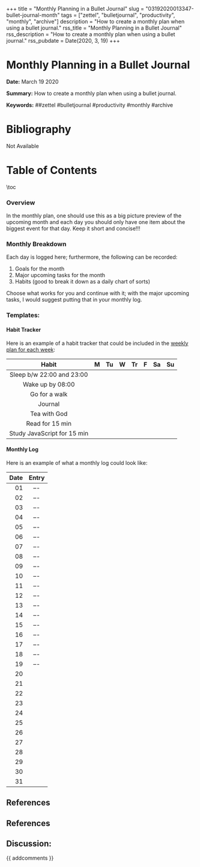 +++
title = "Monthly Planning in a Bullet Journal"
slug = "03192020013347-bullet-journal-month"
tags = ["zettel", "bulletjournal", "productivity", "monthly", "archive"]
description = "How to create a monthly plan when using a bullet journal."
rss_title = "Monthly Planning in a Bullet Journal"
rss_description = "How to create a monthly plan when using a bullet journal."
rss_pubdate = Date(2020, 3, 19)
+++



Monthly Planning in a Bullet Journal
=========

**Date:** March 19 2020

**Summary:** How to create a monthly plan when using a bullet journal.

**Keywords:** ##zettel #bulletjournal #productivity #monthly  #archive

Bibliography
==========

Not Available

Table of Contents
=========

\toc

### Overview

In the monthly plan, one should use this as a big picture preview of the upcoming month and each day you should only have one item about the biggest event for that day. Keep it short and concise!!!

### Monthly Breakdown

Each day is logged here; furthermore, the following can be recorded:

1. Goals for the month
2. Major upcoming tasks for the month
3. Habits (good to break it down as a daily chart of sorts)

Choose what works for you and continue with it; with the major upcoming tasks, I would suggest putting that in your monthly log.

### Templates:

#### Habit Tracker

Here is an example of a habit tracker that could be included in the [weekly plan for each week](/03192020035337-bullet-journal-weekly.md):

|            Habit            |  M  | Tu  |  W  | Tr  |  F  | Sa  | Su  |
|:---------------------------:|:---:|:---:|:---:|:---:|:---:|:---:|:---:|
|  Sleep b/w 22:00 and 23:00  |     |     |     |     |     |     |     |
|      Wake up by 08:00       |     |     |     |     |     |     |     |
|        Go for a walk        |     |     |     |     |     |     |     |
|           Journal           |     |     |     |     |     |     |     |
|        Tea with God         |     |     |     |     |     |     |     |
|       Read for 15 min       |     |     |     |     |     |     |     |
| Study JavaScript for 15 min |     |     |     |     |     |     |     |

#### Monthly Log

Here is an example of what a monthly log could look like:

| Date | Entry |
| ----:|:-----:|
|   01 |  –-   |
|   02 |  –-   |
|   03 |  –-   |
|   04 |  –-   |
|   05 |  –-   |
|   06 |  –-   |
|   07 |  –-   |
|   08 |  –-   |
|   09 |  –-   |
|   10 |  –-   |
|   11 |  –-   |
|   12 |  –-   |
|   13 |  –-   |
|   14 |  –-   |
|   15 |  –-   |
|   16 |  –-   |
|   17 |  –-   |
|   18 |  –-   |
|   19 |  –-   |
|   20 |       |
|   21 |       |
|   22 |       |
|   23 |       |
|   24 |       |
|   25 |       |
|   26 |       |
|   27 |       |
|   28 |       |
|   29 |       |
|   30 |       |
|   31 |       |

## References

## References
## Discussion: 

{{ addcomments }}
